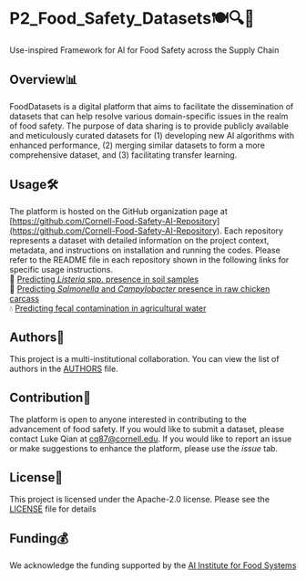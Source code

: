 # P2_Food_Safety_Datasets🍽️🔍🦠
Use-inspired Framework for AI for Food Safety across the Supply Chain

## Overview📊
FoodDatasets is a digital platform that aims to facilitate the dissemination of datasets that 
can help resolve various domain-specific issues in the realm of food safety. The purpose of data 
sharing is to provide publicly available and meticulously curated datasets for (1) developing new AI 
algorithms with enhanced performance, (2) merging similar datasets to form a more comprehensive dataset, 
and (3) facilitating transfer learning. 

## Usage🛠️
The platform is hosted on the GitHub organization page at [https://github.com/Cornell-Food-Safety-AI-Repository](https://github.com/Cornell-Food-Safety-AI-Repository).
Each repository represents a dataset with detailed information on the project context, metadata, and instructions on installation
and running the codes. Please refer to the README file in each repository shown in the following links for specific usage instructions.<br>
🌱 [Predicting *Listeria* spp. presence in soil samples](https://github.com/Cornell-Food-Safety-AI-Repository/Predicting-Listeria-spp.-presence-in-soil-samples)<br>
🐔 [Predicting *Salmonella* and *Campylobacter* presence in raw chicken carcass](https://github.com/Cornell-Food-Safety-AI-Repository/Predicting-Salmonella-and-Campylobacter-presence-in-raw-chicken-carcass) <br>
💧 [Predicting fecal contamination in agricultural water](https://github.com/Cornell-Food-Safety-AI-Repository/Predicting-fecal-contamination-in-agricultural-water)

## Authors👥
This project is a multi-institutional collaboration. You can view the list of authors in the [AUTHORS](https://github.com/AI-Institute-Food-Systems/P2_Food_Safety_Datasets/blob/main/AUTHORS.md) file.

## Contribution🤝
The platform is open to anyone interested in contributing to the advancement of food safety. If you would like
to submit a dataset, please contact Luke Qian at cq87@cornell.edu. If you would like to report an issue or make suggestions
to enhance the platform, please use the *issue* tab. 

## License📄
This project is licensed under the Apache-2.0 license. Please see the [LICENSE](https://github.com/AI-Institute-Food-Systems/P2_Food_Safety_Datasets/blob/main/LICENSE) file for details

## Funding💰
We acknowledge the funding supported by the [AI Institute for Food Systems](https://aifs.ucdavis.edu/)
